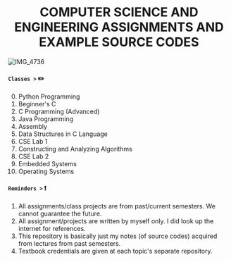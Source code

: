 ### <h1 align="center"> COMPUTER SCIENCE AND ENGINEERING ASSIGNMENTS AND EXAMPLE SOURCE CODES

![IMG_4736](https://user-images.githubusercontent.com/73013239/105243549-8d6d7800-5bb2-11eb-998b-fa87ab2c30cc.GIF)


#### **`Classes >`** :pencil2:

 0. Python Programming
 1. Beginner's C
 2. C Programming (Advanced)
 3. Java Programming
 4. Assembly
 5. Data Structures in C Language
 6. CSE Lab 1
 7. Constructing and Analyzing Algorithms
 8. CSE Lab 2
 9. Embedded Systems
 10. Operating Systems
 
#### **`Reminders >`** :exclamation:

 1. All assignments/class projects are from past/current semesters. We cannot guarantee the future.
 2. All assignment/projects are written by myself only. I did look up the internet for references.
 3. This repository is basically just my notes (of source codes) acquired from lectures from past semesters.
 4. Textbook credentials are given at each topic's separate repository.
